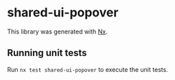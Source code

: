 # shared-ui-popover

This library was generated with [Nx](https://nx.dev).

## Running unit tests

Run `nx test shared-ui-popover` to execute the unit tests.

